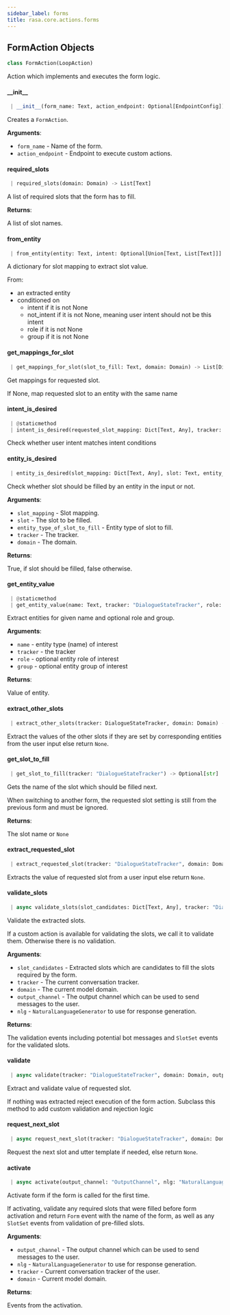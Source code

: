 ```yaml
---
sidebar_label: forms
title: rasa.core.actions.forms
---
```


## FormAction Objects

```python
class FormAction(LoopAction)
```

Action which implements and executes the form logic.

#### \_\_init\_\_

```python
 | __init__(form_name: Text, action_endpoint: Optional[EndpointConfig]) -> None
```

Creates a `FormAction`.

**Arguments**:

- `form_name` - Name of the form.
- `action_endpoint` - Endpoint to execute custom actions.

#### required\_slots

```python
 | required_slots(domain: Domain) -> List[Text]
```

A list of required slots that the form has to fill.

**Returns**:

  A list of slot names.

#### from\_entity

```python
 | from_entity(entity: Text, intent: Optional[Union[Text, List[Text]]] = None, not_intent: Optional[Union[Text, List[Text]]] = None, role: Optional[Text] = None, group: Optional[Text] = None) -> Dict[Text, Any]
```

A dictionary for slot mapping to extract slot value.

From:
- an extracted entity
- conditioned on
    - intent if it is not None
    - not_intent if it is not None,
        meaning user intent should not be this intent
    - role if it is not None
    - group if it is not None

#### get\_mappings\_for\_slot

```python
 | get_mappings_for_slot(slot_to_fill: Text, domain: Domain) -> List[Dict[Text, Any]]
```

Get mappings for requested slot.

If None, map requested slot to an entity with the same name

#### intent\_is\_desired

```python
 | @staticmethod
 | intent_is_desired(requested_slot_mapping: Dict[Text, Any], tracker: "DialogueStateTracker") -> bool
```

Check whether user intent matches intent conditions

#### entity\_is\_desired

```python
 | entity_is_desired(slot_mapping: Dict[Text, Any], slot: Text, entity_type_of_slot_to_fill: Optional[Text], tracker: DialogueStateTracker, domain: Domain) -> bool
```

Check whether slot should be filled by an entity in the input or not.

**Arguments**:

- `slot_mapping` - Slot mapping.
- `slot` - The slot to be filled.
- `entity_type_of_slot_to_fill` - Entity type of slot to fill.
- `tracker` - The tracker.
- `domain` - The domain.
  

**Returns**:

  True, if slot should be filled, false otherwise.

#### get\_entity\_value

```python
 | @staticmethod
 | get_entity_value(name: Text, tracker: "DialogueStateTracker", role: Optional[Text] = None, group: Optional[Text] = None) -> Any
```

Extract entities for given name and optional role and group.

**Arguments**:

- `name` - entity type (name) of interest
- `tracker` - the tracker
- `role` - optional entity role of interest
- `group` - optional entity group of interest
  

**Returns**:

  Value of entity.

#### extract\_other\_slots

```python
 | extract_other_slots(tracker: DialogueStateTracker, domain: Domain) -> Dict[Text, Any]
```

Extract the values of the other slots
if they are set by corresponding entities from the user input
else return `None`.

#### get\_slot\_to\_fill

```python
 | get_slot_to_fill(tracker: "DialogueStateTracker") -> Optional[str]
```

Gets the name of the slot which should be filled next.

When switching to another form, the requested slot setting is still from the
previous form and must be ignored.

**Returns**:

  The slot name or `None`

#### extract\_requested\_slot

```python
 | extract_requested_slot(tracker: "DialogueStateTracker", domain: Domain) -> Dict[Text, Any]
```

Extracts the value of requested slot from a user input else return `None`.

#### validate\_slots

```python
 | async validate_slots(slot_candidates: Dict[Text, Any], tracker: "DialogueStateTracker", domain: Domain, output_channel: OutputChannel, nlg: NaturalLanguageGenerator) -> List[Event]
```

Validate the extracted slots.

If a custom action is available for validating the slots, we call it to validate
them. Otherwise there is no validation.

**Arguments**:

- `slot_candidates` - Extracted slots which are candidates to fill the slots
  required by the form.
- `tracker` - The current conversation tracker.
- `domain` - The current model domain.
- `output_channel` - The output channel which can be used to send messages
  to the user.
- `nlg` - `NaturalLanguageGenerator` to use for response generation.
  

**Returns**:

  The validation events including potential bot messages and `SlotSet` events
  for the validated slots.

#### validate

```python
 | async validate(tracker: "DialogueStateTracker", domain: Domain, output_channel: OutputChannel, nlg: NaturalLanguageGenerator) -> List[Event]
```

Extract and validate value of requested slot.

If nothing was extracted reject execution of the form action.
Subclass this method to add custom validation and rejection logic

#### request\_next\_slot

```python
 | async request_next_slot(tracker: "DialogueStateTracker", domain: Domain, output_channel: OutputChannel, nlg: NaturalLanguageGenerator, events_so_far: List[Event]) -> List[Event]
```

Request the next slot and utter template if needed, else return `None`.

#### activate

```python
 | async activate(output_channel: "OutputChannel", nlg: "NaturalLanguageGenerator", tracker: "DialogueStateTracker", domain: "Domain") -> List[Event]
```

Activate form if the form is called for the first time.

If activating, validate any required slots that were filled before
form activation and return `Form` event with the name of the form, as well
as any `SlotSet` events from validation of pre-filled slots.

**Arguments**:

- `output_channel` - The output channel which can be used to send messages
  to the user.
- `nlg` - `NaturalLanguageGenerator` to use for response generation.
- `tracker` - Current conversation tracker of the user.
- `domain` - Current model domain.
  

**Returns**:

  Events from the activation.

